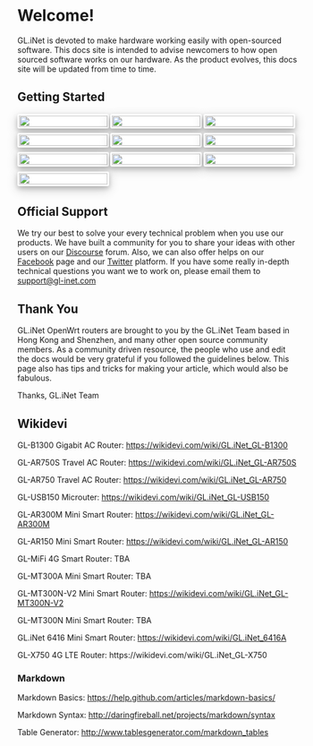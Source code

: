 # Welcome! 

GL.iNet is devoted to make hardware working easily with open-sourced software. This docs site is intended to advise newcomers to how open sourced software works on our hardware. As the product evolves, this docs site will be updated from time to time.

<style>
    .row1, .row2 {
	font-family: 'Lato', sans-serif;
	font-size: 15px !important;
	display: block;
	margin: 0px;
}
    .row-box {
	float: left;
	width: 100%;
	margin-bottom: 25px;
	display: grid;
	grid-template-columns: 33% 33% 33%;
	grid-template-rows: 25% 25% 25% 25%;
}
    .box-0, .box-1, .box-2, .box-3, .box-4, .box-5, .box-6, .box-7, .box-8, .box-9 {
    float: left;
    width: 95%;
    margin-right: 2%;
    margin-bottom: 5%;
    background-color: #FFFFFF;
    box-shadow: 0 4px 8px 0 rgba(0, 0, 0, 0.2), 0 6px 20px 0 rgba(0,0,     0, 0.19);
    border-radius: 3px;
    border-style: solid;
    border-color: #ffffff
}
	.box-0:hover, .box-1:hover, .box-2:hover, .box-3:hover, .box-4:hover, .box-5:hover, .box-6:hover, .box-7:hover, .box-8:hover, .box-9:hover {
    border-color: #b6bde3 !important;
}
	@media only screen and (max-width: 30em) {
    	.row-box {
        grid-template-columns: 50% 50%;
        grid-template-rows: 20% 20% 20% 20% 20%;
    	}
}
</style>

<h2>Getting Started</h2>
<div class="row1">
	<div class="row-box">
        <div class="box-0">
            <a href="https://docs.gl-inet.com/en/3/setup/mini_router/first-time_setup/">
            	<img src="https://static.gl-inet.com/docs/en/3/home/docs_icon_mini.png" class="image" width=100%>
            </a>
        </div>
    	<div class="box-1">
    		<a href="https://docs.gl-inet.com/en/3/setup/travel_ac_router/first-time_setup/">
            	<img src="https://static.gl-inet.com/docs/en/3/home/docs_icon_7501.png" width=100%>
            </a>
    	</div>
    	<div class="box-2">
    		<a href="https://docs.gl-inet.com/en/3/setup/slate/first-time_setup/">
            	<img src="https://static.gl-inet.com/docs/en/3/home/docs_icon_750s.png" width=100%>
            </a>
    	</div>
        <div class="box-3">
        	<a href="https://docs.gl-inet.com/en/3/setup/4g_smart_router/first-time_setup/">
            	<img src="https://static.gl-inet.com/docs/en/3/home/docs_icon_mifi.png" width=100%>
            </a>
        </div>
        <div class="box-4">
        	<a href="https://docs.gl-inet.com/en/3/setup/spitz/first-time_setup/">
            	<img src="https://static.gl-inet.com/docs/en/3/home/docs_icon_spitz.png" width=100%>
            </a>
        </div>
    	<div class="box-5">
    		<a href="https://docs.gl-inet.com/en/3/setup/microuter/first-time_setup/">
            	<img src="https://static.gl-inet.com/docs/en/3/home/docs_icon_microuter.png" width=100%>
            </a>
		</div>
    	<div class="box-6">
        	<a href="https://docs.gl-inet.com/en/3/setup/vixmini/first-time_setup/">
				<img src="https://static.gl-inet.com/docs/en/3/home/docs_icon_vixmini.png" width=100%>
			</a>
		</div>
		<div class="box-7">
        	<a href="https://docs.gl-inet.com/en/3/setup/convexa_b/first-time_setup/">
				<img src="https://static.gl-inet.com/docs/en/3/home/docs_icon_b1300.png" width=100%>
			</a>
		</div>
		<div class="box-8">
        	<a href="https://docs.gl-inet.com/en/3/setup/convexa_s/first-time_setup/">
				<img src="https://static.gl-inet.com/docs/en/3/home/docs_icon_s1300.png" width=100%>
			</a>
		</div>
		<div class="box-9">
        	<a href="https://docs.gl-inet.com/en/3/setup/microuter-n300/first-time_setup/">
				<img src="https://static.gl-inet.com/docs/en/3/home/docs_icon_microuter-n300.png" width=100%>
			</a>
		</div>
	</div>
</div>
<br>
<h2 id="official-support">Official Support</h2>
<p>We try our best to solve your every technical problem when you use our products. We have built a community for you to share your ideas with other users on our <a href="https://forum.gl-inet.com/">Discourse</a> forum. Also, we can also offer helps on our <a href="https://www.facebook.com/gl.inet.wifi/">Facebook</a> page and our <a href="https://twitter.com/GLiNetWiFi">Twitter</a> platform. If you have some really in-depth technical questions you want we to work on, please email them to <a href="mailto:support@gl-inet.com">support@gl-inet.com</a> </p>
<h2 id="thank-you">Thank You</h2>
<p>GL.iNet OpenWrt routers are brought to you by the GL.iNet Team based in Hong Kong and Shenzhen, and many other open source community members. As a community driven resource, the people who use and edit the docs would be very grateful if you followed the guidelines below. This page also has tips and tricks for making your article, which would also be fabulous.</p>
<p>Thanks, GL.iNet Team</p>
<h2 id="wikidevi">Wikidevi</h2>
<p>GL-B1300 Gigabit AC Router: <a href="https://wikidevi.com/wiki/GL.iNet_GL-B1300">https://wikidevi.com/wiki/GL.iNet_GL-B1300</a></p>
<p>GL-AR750S Travel AC Router: <a href="https://wikidevi.com/wiki/GL.iNet_GL-AR750S">https://wikidevi.com/wiki/GL.iNet_GL-AR750S</a></p>
<p>GL-AR750 Travel AC Router: <a href="https://wikidevi.com/wiki/GL.iNet_GL-AR750">https://wikidevi.com/wiki/GL.iNet_GL-AR750</a></p>
<p>GL-USB150 Microuter: <a href="https://wikidevi.com/wiki/GL.iNet_GL-USB150">https://wikidevi.com/wiki/GL.iNet_GL-USB150</a></p>
<p>GL-AR300M Mini Smart Router: <a href="https://wikidevi.com/wiki/GL.iNet_GL-AR300M">https://wikidevi.com/wiki/GL.iNet_GL-AR300M</a></p>
<p>GL-AR150 Mini Smart Router: <a href="https://wikidevi.com/wiki/GL.iNet_GL-AR150">https://wikidevi.com/wiki/GL.iNet_GL-AR150</a></p>
<p>GL-MiFi 4G Smart Router: TBA</p>
<p>GL-MT300A Mini Smart Router: TBA</p>
<p>GL-MT300N-V2 Mini Smart Router: <a href="https://wikidevi.com/wiki/GL.iNet_GL-MT300N-V2">https://wikidevi.com/wiki/GL.iNet_GL-MT300N-V2</a></p>
<p>GL-MT300N Mini Smart Router: TBA</p>
<p>GL.iNet 6416 Mini Smart Router: <a href="https://wikidevi.com/wiki/GL.iNet_6416A">https://wikidevi.com/wiki/GL.iNet_6416A</a></p>
<p>GL-X750 4G LTE Router: <a herf="https://wikidevi.com/wiki/GL.iNet_GL-X750">https://wikidevi.com/wiki/GL.iNet_GL-X750</a></p>
<h3 id="markdown">Markdown</h3>
<p>Markdown Basics: <a href="https://help.github.com/articles/markdown-basics/">https://help.github.com/articles/markdown-basics/</a></p>
<p>Markdown Syntax: <a href="http://daringfireball.net/projects/markdown/syntax">http://daringfireball.net/projects/markdown/syntax</a></p>
<p>Table Generator: <a href="http://www.tablesgenerator.com/markdown_tables">http://www.tablesgenerator.com/markdown_tables</a></p>






